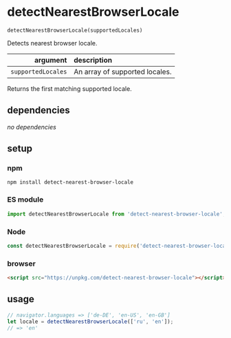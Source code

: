 # detectNearestBrowserLocale

`detectNearestBrowserLocale(supportedLocales)`

Detects nearest browser locale.

| argument | description |
| ---: | :--- |
| `supportedLocales` | An array of supported locales. |

Returns the first matching supported locale.

## dependencies

*no dependencies*

## setup

### npm

```shell
npm install detect-nearest-browser-locale
```

### ES module

```javascript
import detectNearestBrowserLocale from 'detect-nearest-browser-locale';
```

### Node

```javascript
const detectNearestBrowserLocale = require('detect-nearest-browser-locale');
```

### browser

```html
<script src="https://unpkg.com/detect-nearest-browser-locale"></script>
```

## usage

```javascript
// navigator.languages => ['de-DE', 'en-US', 'en-GB']
let locale = detectNearestBrowserLocale(['ru', 'en']);
// => 'en'
```
